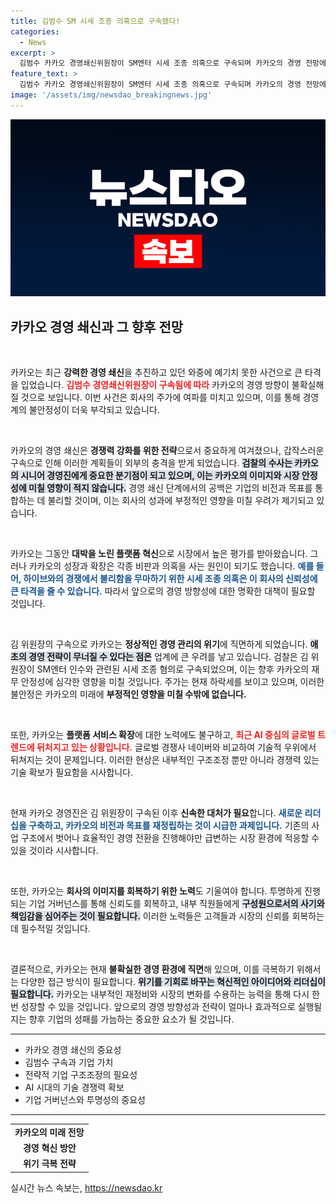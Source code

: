 ```yaml
---
title: 김범수 SM 시세 조종 의혹으로 구속됐다!
categories:
  - News
excerpt: >
  김범수 카카오 경영쇄신위원장이 SM엔터 시세 조종 의혹으로 구속되며 카카오의 경영 전망에 불확실성이 커졌다. 자칫 카카오의 성장 모델에 심각한 타격이 우려된다.
feature_text: >
  김범수 카카오 경영쇄신위원장이 SM엔터 시세 조종 의혹으로 구속되며 카카오의 경영 전망에 불확실성이 커졌다. 자칫 카카오의 성장 모델에 심각한 타격이 우려된다.
image: '/assets/img/newsdao_breakingnews.jpg'
---
```


<p><img src="/assets/img/newsdao_breakingnews.jpg" alt="koreaapp 속보" /></p>

<h2 data-ke-size="size26">카카오 경영 쇄신과 그 향후 전망</h2>

<p data-ke-size="size16">&nbsp;</p>

<p>카카오는 최근 <b>강력한 경영 쇄신</b>을 추진하고 있던 와중에 예기치 못한 사건으로 큰 타격을 입었습니다. <b><span style="color: #ee2323;">김범수 경영쇄신위원장이 구속됨에 따라</span></b> 카카오의 경영 방향이 불확실해질 것으로 보입니다. 이번 사건은 회사의 주가에 여파를 미치고 있으며, 이를 통해 경영계의 불안정성이 더욱 부각되고 있습니다. </p>

<p data-ke-size="size16">&nbsp;</p>

<p>카카오의 경영 쇄신은 <b>경쟁력 강화를 위한 전략</b>으로서 중요하게 여겨졌으나, 갑작스러운 구속으로 인해 이러한 계획들이 외부의 충격을 받게 되었습니다. <b><span style="background-color: #21538527;">검찰의 수사는 카카오의 시니어 경영진에게 중요한 분기점이 되고 있으며, 이는 카카오의 이미지와 시장 안정성에 미칠 영향이 적지 않습니다.</span></b> 경영 쇄신 단계에서의 공백은 기업의 비전과 목표를 통합하는 데 불리할 것이며, 이는 회사의 성과에 부정적인 영향을 미칠 우려가 제기되고 있습니다.</p>

<p data-ke-size="size16">&nbsp;</p>

<p>카카오는 그동안 <b>대박을 노린 플랫폼 혁신</b>으로 시장에서 높은 평가를 받아왔습니다. 그러나 카카오의 성장과 확장은 각종 비판과 의혹을 사는 원인이 되기도 했습니다. <b><span style="color: #1a5490;">예를 들어, 하이브와의 경쟁에서 불리함을 무마하기 위한 시세 조종 의혹은 이 회사의 신뢰성에 큰 타격을 줄 수 있습니다.</span></b> 따라서 앞으로의 경영 방향성에 대한 명확한 대책이 필요할 것입니다.</p>

<p data-ke-size="size16">&nbsp;</p>

<p>김 위원장의 구속으로 카카오는 <b>정상적인 경영 관리의 위기</b>에 직면하게 되었습니다. <b><span style="background-color: #21538527;">애초의 경영 전략이 무너질 수 있다는 점은</span></b> 업계에 큰 우려를 낳고 있습니다. 검찰은 김 위원장이 SM엔터 인수와 관련된 시세 조종 혐의로 구속되었으며, 이는 향후 카카오의 재무 안정성에 심각한 영향을 미칠 것입니다. 주가는 현재 하락세를 보이고 있으며, 이러한 불안정은 카카오의 미래에 <b>부정적인 영향을 미칠 수밖에 없습니다.</b></p>

<p data-ke-size="size16">&nbsp;</p>

<p>또한, 카카오는 <b>플랫폼 서비스 확장</b>에 대한 노력에도 불구하고, <b><span style="color: #ee2323;">최근 AI 중심의 글로벌 트렌드에 뒤처지고 있는 상황입니다.</span></b> 글로벌 경쟁사 네이버와 비교하여 기술적 우위에서 뒤쳐지는 것이 문제입니다. 이러한 현상은 내부적인 구조조정 뿐만 아니라 경쟁력 있는 기술 확보가 필요함을 시사합니다. </p>

<p data-ke-size="size16">&nbsp;</p>

<p>현재 카카오 경영진은 김 위원장이 구속된 이후 <b>신속한 대처가 필요</b>합니다. <b><span style="color: #1a5490;">새로운 리더십을 구축하고, 카카오의 비전과 목표를 재정립하는 것이 시급한 과제입니다.</span></b> 기존의 사업 구조에서 벗어나 효율적인 경영 전환을 진행해야만 급변하는 시장 환경에 적응할 수 있을 것이라 시사합니다. </p>

<p data-ke-size="size16">&nbsp;</p>

<p>또한, 카카오는 <b>회사의 이미지를 회복하기 위한 노력</b>도 기울여야 합니다. 투명하게 진행되는 기업 거버넌스를 통해 신뢰도를 회복하고, 내부 직원들에게 <b><span style="background-color: #21538527;">구성원으로서의 사기와 책임감을 심어주는 것이 필요합니다.</span></b> 이러한 노력들은 고객들과 시장의 신뢰를 회복하는 데 필수적일 것입니다.</p>

<p data-ke-size="size16">&nbsp;</p>

<p>결론적으로, 카카오는 현재 <b>불확실한 경영 환경에 직면</b>해 있으며, 이를 극복하기 위해서는 다양한 접근 방식이 필요합니다. <b><span style="background-color: #21538527;">위기를 기회로 바꾸는 혁신적인 아이디어와 리더십이 필요합니다.</span></b> 카카오는 내부적인 재정비와 시장의 변화를 수용하는 능력을 통해 다시 한 번 성장할 수 있을 것입니다. 앞으로의 경영 방향성과 전략이 얼마나 효과적으로 실행될지는 향후 기업의 성패를 가늠하는 중요한 요소가 될 것입니다. </p>

<hr>

<ul>
  <li>카카오 경영 쇄신의 중요성</li>
  <li>김범수 구속과 기업 가치</li>
  <li>전략적 기업 구조조정의 필요성</li>
  <li>AI 시대의 기술 경쟁력 확보</li>
  <li>기업 거버넌스와 투명성의 중요성</li>
</ul>

<hr>

<table style="width: 100%;">
  <tr>
    <td style="text-align: center; height: 17px;"><b>카카오의 미래 전망</b></td>
  </tr>
  <tr>
    <td style="text-align: center; height: 17px;"><b>경영 혁신 방안</b></td>
  </tr>
  <tr>
    <td style="text-align: center; height: 17px;"><b>위기 극복 전략</b></td>
  </tr>
</table>
실시간 뉴스 속보는, <a href="https://newsdao.kr" rel="dofollow">https://newsdao.kr</a>


